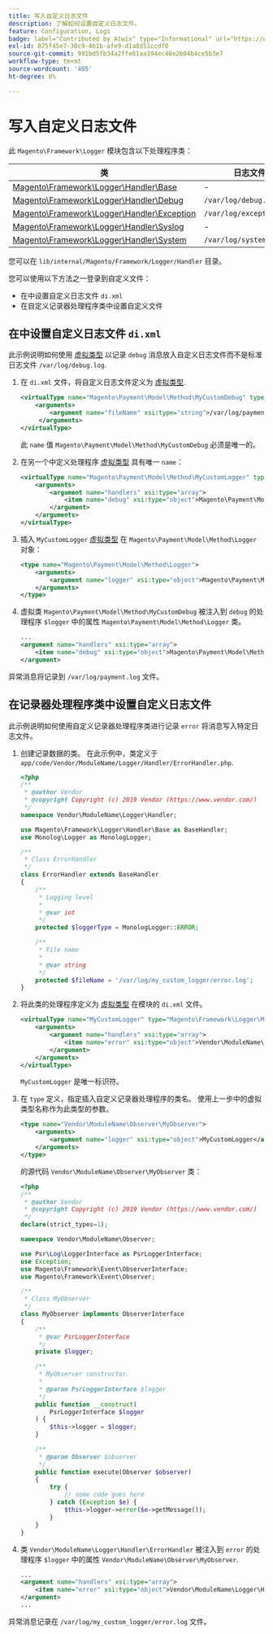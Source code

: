 ```yaml
---
title: 写入自定义日志文件
description: 了解如何设置自定义日志文件。
feature: Configuration, Logs
badge: label="Contributed by Atwix" type="Informational" url="https://www.atwix.com/" tooltip="Atwix"
exl-id: 875f45e7-30c9-4b1b-afe9-d1a8d51ccdf0
source-git-commit: 991bd5fb34a2ffe61aa194ec46e2b04b4ce5b3e7
workflow-type: tm+mt
source-wordcount: '405'
ht-degree: 0%

---
```


# 写入自定义日志文件

此 `Magento\Framework\Logger` 模块包含以下处理程序类：

| 类 | 日志文件 |
| ----- | -------- |
| [Magento\Framework\Logger\Handler\Base][base] | - |
| [Magento\Framework\Logger\Handler\Debug][debug] | `/var/log/debug.log` |
| [Magento\Framework\Logger\Handler\Exception][exception] | `/var/log/exception.log` |
| [Magento\Framework\Logger\Handler\Syslog][syslog] | - |
| [Magento\Framework\Logger\Handler\System][system] | `/var/log/system.log` |

您可以在 `lib/internal/Magento/Framework/Logger/Handler` 目录。

您可以使用以下方法之一登录到自定义文件：

- 在中设置自定义日志文件 `di.xml`
- 在自定义记录器处理程序类中设置自定义文件

## 在中设置自定义日志文件 `di.xml`

此示例说明如何使用 [虚拟类型](https://developer.adobe.com/commerce/php/development/build/dependency-injection-file/#virtual-types) 以记录 `debug` 消息放入自定义日志文件而不是标准日志文件 `/var/log/debug.log`.

1. 在 `di.xml` 文件，将自定义日志文件定义为 [虚拟类型](https://developer.adobe.com/commerce/php/development/build/dependency-injection-file/#virtual-types).

   ```xml
   <virtualType name="Magento\Payment\Model\Method\MyCustomDebug" type="Magento\Framework\Logger\Handler\Base">
       <arguments>
           <argument name="fileName" xsi:type="string">/var/log/payment.log</argument>
        </arguments>
   </virtualType>
   ```

   此 `name` 值 `Magento\Payment\Model\Method\MyCustomDebug` 必须是唯一的。

1. 在另一个中定义处理程序 [虚拟类型](https://developer.adobe.com/commerce/php/development/build/dependency-injection-file/#virtual-types) 具有唯一 `name`：

   ```xml
   <virtualType name="Magento\Payment\Model\Method\MyCustomLogger" type="Magento\Framework\Logger\Monolog">
       <arguments>
           <argument name="handlers" xsi:type="array">
               <item name="debug" xsi:type="object">Magento\Payment\Model\Method\MyCustomDebug</item>
           </argument>
       </arguments>
   </virtualType>
   ```

1. 插入 `MyCustomLogger` [虚拟类型](https://developer.adobe.com/commerce/php/development/build/dependency-injection-file/#virtual-types) 在 `Magento\Payment\Model\Method\Logger` 对象：

   ```xml
   <type name="Magento\Payment\Model\Method\Logger">
       <arguments>
           <argument name="logger" xsi:type="object">Magento\Payment\Model\Method\MyCustomLogger</argument>
       </arguments>
   </type>
   ```

1. 虚拟类 `Magento\Payment\Model\Method\MyCustomDebug` 被注入到 `debug` 的处理程序 `$logger` 中的属性 `Magento\Payment\Model\Method\Logger` 类。

   ```xml
   ...
   <argument name="handlers" xsi:type="array">
       <item name="debug" xsi:type="object">Magento\Payment\Model\Method\MyCustomDebug</item>
   </argument>
   ```

异常消息将记录到 `/var/log/payment.log` 文件。

## 在记录器处理程序类中设置自定义日志文件

此示例说明如何使用自定义记录器处理程序类进行记录 `error` 将消息写入特定日志文件。

1. 创建记录数据的类。 在此示例中，类定义于 `app/code/Vendor/ModuleName/Logger/Handler/ErrorHandler.php`.

   ```php
   <?php
   /**
    * @author Vendor
    * @copyright Copyright (c) 2019 Vendor (https://www.vendor.com/)
    */
   namespace Vendor\ModuleName\Logger\Handler;
   
   use Magento\Framework\Logger\Handler\Base as BaseHandler;
   use Monolog\Logger as MonologLogger;
   
   /**
    * Class ErrorHandler
    */
   class ErrorHandler extends BaseHandler
   {
       /**
        * Logging level
        *
        * @var int
        */
       protected $loggerType = MonologLogger::ERROR;
   
       /**
        * File name
        *
        * @var string
        */
       protected $fileName = '/var/log/my_custom_logger/error.log';
   }
   ```

1. 将此类的处理程序定义为 [虚拟类型](https://developer.adobe.com/commerce/php/development/build/dependency-injection-file/#virtual-types) 在模块的 `di.xml` 文件。

   ```xml
   <virtualType name="MyCustomLogger" type="Magento\Framework\Logger\Monolog">
       <arguments>
           <argument name="handlers" xsi:type="array">
               <item name="error" xsi:type="object">Vendor\ModuleName\Logger\Handler\ErrorHandler</item>
           </argument>
       </arguments>
   </virtualType>
   ```

   `MyCustomLogger` 是唯一标识符。

1. 在 `type` 定义，指定插入自定义记录器处理程序的类名。 使用上一步中的虚拟类型名称作为此类型的参数。

   ```xml
   <type name="Vendor\ModuleName\Observer\MyObserver">
       <arguments>
           <argument name="logger" xsi:type="object">MyCustomLogger</argument>
       </arguments>
   </type>
   ```

   的源代码 `Vendor\ModuleName\Observer\MyObserver` 类：

   ```php
   <?php
   /**
    * @author Vendor
    * @copyright Copyright (c) 2019 Vendor (https://www.vendor.com/)
    */
   declare(strict_types=1);
   
   namespace Vendor\ModuleName\Observer;
   
   use Psr\Log\LoggerInterface as PsrLoggerInterface;
   use Exception;
   use Magento\Framework\Event\ObserverInterface;
   use Magento\Framework\Event\Observer;
   
   /**
    * Class MyObserver
    */
   class MyObserver implements ObserverInterface
   {
       /**
        * @var PsrLoggerInterface
        */
       private $logger;
   
       /**
        * MyObserver constructor.
        *
        * @param PsrLoggerInterface $logger
        */
       public function __construct(
           PsrLoggerInterface $logger
       ) {
           $this->logger = $logger;
       }
   
       /**
        * @param Observer $observer
        */
       public function execute(Observer $observer)
       {
           try {
               // some code goes here
           } catch (Exception $e) {
               $this->logger->error($e->getMessage());
           }
       }
   }
   ```

1. 类 `Vendor\ModuleName\Logger\Handler\ErrorHandler` 被注入到 `error` 的处理程序 `$logger` 中的属性 `Vendor\ModuleName\Observer\MyObserver`.

   ```xml
   ...
   <argument name="handlers" xsi:type="array">
       <item name="error" xsi:type="object">Vendor\ModuleName\Logger\Handler\ErrorHandler</item>
   </argument>
   ...
   ```

异常消息记录在 `/var/log/my_custom_logger/error.log` 文件。

<!-- link definitions -->

[base]: https://github.com/magento/magento2/blob/2.4/lib/internal/Magento/Framework/Logger/Handler/Base.php
[debug]: https://github.com/magento/magento2/blob/2.4/lib/internal/Magento/Framework/Logger/Handler/Debug.php
[exception]: https://github.com/magento/magento2/blob/2.4/lib/internal/Magento/Framework/Logger/Handler/Exception.php
[syslog]: https://github.com/magento/magento2/blob/2.4/lib/internal/Magento/Framework/Logger/Handler/Syslog.php
[system]: https://github.com/magento/magento2/blob/2.4/lib/internal/Magento/Framework/Logger/Handler/System.php
